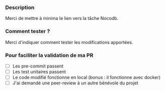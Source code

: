 ### Description
Merci de mettre à minima le lien vers la tâche Nocodb.

### Comment tester ?
Merci d'indiquer comment tester les modifications apportées.

### Pour faciliter la validation de ma PR
- [ ] Les pre-commit passent
- [ ] Les test unitaires passent
- [ ] Le code modifié fonctionne en local (bonus : il fonctionne avec docker)
- [ ] J'ai demandé une peer-review à un autre bénévole du projet
